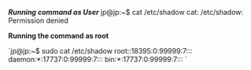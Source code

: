 ***Running command as User***
jp@jp:~$ cat /etc/shadow 
cat: /etc/shadow: Permission denied

**Running the command as root**
<p>
`jp@jp:~$ sudo cat /etc/shadow 
root:<SNIP>:18395:0:99999:7:::
daemon:*:17737:0:99999:7:::
bin:*:17737:0:99999:7:::
<SNIP>` </p>
